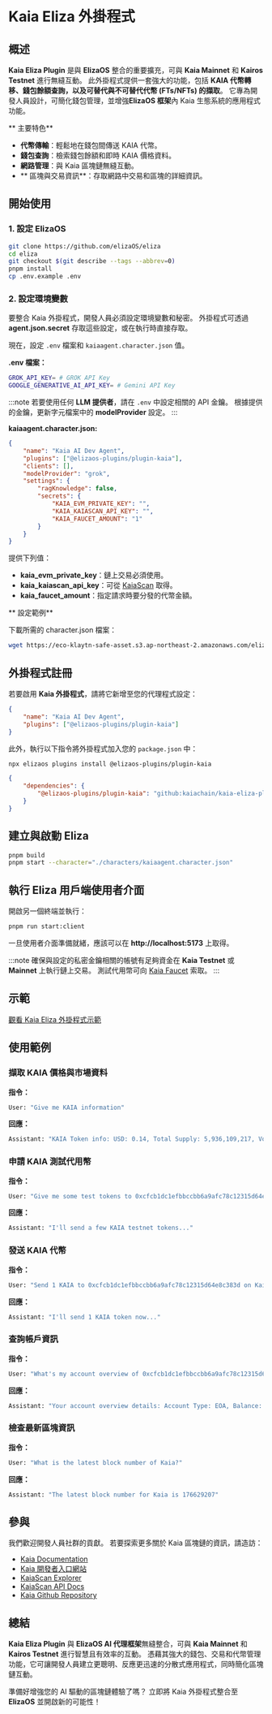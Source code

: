 # Kaia Eliza 外掛程式

## 概述

**Kaia Eliza Plugin** 是與 **ElizaOS** 整合的重要擴充，可與 **Kaia Mainnet** 和 **Kairos Testnet** 進行無縫互動。 此外掛程式提供一套強大的功能，包括 **KAIA 代幣轉移、錢包餘額查詢，以及可替代與不可替代代幣 (FTs/NFTs) 的擷取**。 它專為開發人員設計，可簡化錢包管理，並增強**ElizaOS 框架**內 Kaia 生態系統的應用程式功能。

\*\* 主要特色\*\*

- **代幣傳輸**：輕鬆地在錢包間傳送 KAIA 代幣。
- **錢包查詢**：檢索錢包餘額和即時 KAIA 價格資料。
- **網路管理**：與 Kaia 區塊鏈無縫互動。
- \*\* 區塊與交易資訊\*\*：存取網路中交易和區塊的詳細資訊。

## 開始使用

### 1. 設定 ElizaOS

```sh
git clone https://github.com/elizaOS/eliza
cd eliza
git checkout $(git describe --tags --abbrev=0)
pnpm install
cp .env.example .env
```

### 2. 設定環境變數

要整合 Kaia 外掛程式，開發人員必須設定環境變數和秘密。 外掛程式可透過 **agent.json.secret** 存取這些設定，或在執行時直接存取。

現在，設定 `.env` 檔案和 `kaiaagent.character.json` 值。

**.env 檔案：**

```sh
GROK_API_KEY= # GROK API Key
GOOGLE_GENERATIVE_AI_API_KEY= # Gemini API Key
```

:::note
若要使用任何 **LLM 提供者**，請在 `.env` 中設定相關的 API 金鑰。 根據提供的金鑰，更新字元檔案中的 **modelProvider** 設定。
:::

**kaiaagent.character.json:**

```json
{
    "name": "Kaia AI Dev Agent",
    "plugins": ["@elizaos-plugins/plugin-kaia"],
    "clients": [],
    "modelProvider": "grok",
    "settings": {
        "ragKnowledge": false,
        "secrets": {
            "KAIA_EVM_PRIVATE_KEY": "",
            "KAIA_KAIASCAN_API_KEY": "",
            "KAIA_FAUCET_AMOUNT": "1"
        }
    }
}
```

提供下列值：

- **kaia_evm_private_key**：鏈上交易必須使用。
- **kaia_kaiascan_api_key**：可從 [KaiaScan](https://kaiascan.io) 取得。
- **kaia_faucet_amount**：指定請求時要分發的代幣金額。

\*\* 設定範例\*\*

下載所需的 character.json 檔案：

```sh
wget https://eco-klaytn-safe-asset.s3.ap-northeast-2.amazonaws.com/elizaagent/kaiaagent.character.json -O ./characters/kaiaagent.character.json
```

## 外掛程式註冊

若要啟用 **Kaia 外掛程式**，請將它新增至您的代理程式設定：

```json
{
    "name": "Kaia AI Dev Agent",
    "plugins": ["@elizaos-plugins/plugin-kaia"]
}
```

此外，執行以下指令將外掛程式加入您的 `package.json` 中：

```bash
npx elizaos plugins install @elizaos-plugins/plugin-kaia
```

```json
{
    "dependencies": {
        "@elizaos-plugins/plugin-kaia": "github:kaiachain/kaia-eliza-plugin"
    }
}
```

## 建立與啟動 Eliza

```sh
pnpm build
pnpm start --character="./characters/kaiaagent.character.json"
```

## 執行 Eliza 用戶端使用者介面

開啟另一個終端並執行：

```sh
pnpm run start:client
```

一旦使用者介面準備就緒，應該可以在 **http://localhost:5173** 上取得。

:::note
確保與設定的私密金鑰相關的帳號有足夠資金在 **Kaia Testnet** 或 **Mainnet** 上執行鏈上交易。 測試代用幣可向 [Kaia Faucet](https://faucet.kaia.io) 索取。
:::

## 示範

[觀看 Kaia Eliza 外掛程式示範](https://eco-klaytn-safe-asset.s3.ap-northeast-2.amazonaws.com/elizaagent/KaiaElizaPluginDemo.mp4)

## 使用範例

### 擷取 KAIA 價格與市場資料

**指令：**

```sh
User: "Give me KAIA information"
```

**回應：**

```sh
Assistant: "KAIA Token info: USD: 0.14, Total Supply: 5,936,109,217, Volume: 63,994,146"
```

### 申請 KAIA 測試代用幣

**指令：**

```sh
User: "Give me some test tokens to 0xcfcb1dc1efbbccbb6a9afc78c12315d64e8c383d"
```

**回應：**

```sh
Assistant: "I'll send a few KAIA testnet tokens..."
```

### 發送 KAIA 代幣

**指令：**

```sh
User: "Send 1 KAIA to 0xcfcb1dc1efbbccbb6a9afc78c12315d64e8c383d on Kairos"
```

**回應：**

```sh
Assistant: "I'll send 1 KAIA token now..."
```

### 查詢帳戶資訊

**指令：**

```sh
User: "What's my account overview of 0xcfcb1dc1efbbccbb6a9afc78c12315d64e8c383d on Kairos?"
```

**回應：**

```sh
Assistant: "Your account overview details: Account Type: EOA, Balance: 10, Total Transactions: 12"
```

### 檢查最新區塊資訊

**指令：**

```sh
User: "What is the latest block number of Kaia?"
```

**回應：**

```sh
Assistant: "The latest block number for Kaia is 176629207"
```

## 參與

我們歡迎開發人員社群的貢獻。 若要探索更多關於 Kaia 區塊鏈的資訊，請造訪：

- [Kaia Documentation](https://docs.kaia.io/)
- [Kaia 開發者入口網站](https://www.kaia.io/developers)
- [KaiaScan Explorer](https://kaiascan.io)
- [KaiaScan API Docs](https://docs.kaiascan.io/)
- [Kaia Github Repository](https://github.com/kaiachain)

## 總結

**Kaia Eliza Plugin** 與 **ElizaOS AI 代理框架**無縫整合，可與 **Kaia Mainnet** 和 **Kairos Testnet** 進行智慧且有效率的互動。 憑藉其強大的錢包、交易和代幣管理功能，它可讓開發人員建立更聰明、反應更迅速的分散式應用程式，同時簡化區塊鏈互動。

準備好增強您的 AI 驅動的區塊鏈體驗了嗎？ 立即將 Kaia 外掛程式整合至 **ElizaOS** 並開啟新的可能性！